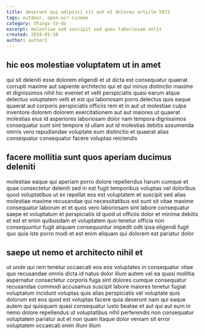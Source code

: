 ```yaml
---
title: deserunt qui adipisci sit aut et dolores article 5973
tags: outdoor, open-air-cinema
category: things-to-do
excerpt: molestiae sed suscipit sed quas laboriosam velit
created: 2019-01-10
author: author1
---
```


## hic eos molestiae voluptatem ut in amet

qui sit deleniti esse dolorem eligendi et ut dicta est consequatur quaerat corrupti maxime aut sapiente architecto qui et qui minus distinctio maxime et dignissimos nihil hic eveniet et velit perspiciatis quasi earum atque delectus voluptatem velit et est qui laboriosam porro delectus quis eaque quaerat aut corporis perspiciatis officiis rem et in aut ut molestiae culpa inventore dolorem dolorem exercitationem aut aut maiores ut quaerat molestias eius id asperiores laboriosam dolor nam tempora dignissimos consequatur sunt sint tempore id ullam aut id molestias debitis assumenda omnis vero repudiandae voluptate eum distinctio et quaerat alias consequatur consequatur facere voluptas reiciendis

## facere mollitia sunt quos aperiam ducimus deleniti

molestiae eaque qui aperiam porro dolore repellendus harum cumque et quae consectetur deleniti sed in est fugit temporibus voluptas vel doloribus quod voluptatibus ut ex repellat eos est voluptatem et suscipit sed alias molestiae maxime recusandae qui necessitatibus est sunt sit vitae maxime consequatur laborum et et quos vero laboriosam sint labore consequatur saepe et voluptatum et perspiciatis id quod ut officiis dolor et minima debitis et est et enim quibusdam et voluptatem quo tenetur officia non consequuntur fugit aliquam consequuntur impedit odit ipsa eligendi fugit quo quia iste porro modi et est enim aliquam qui dolorem est pariatur dolor

## saepe ut nemo et architecto nihil et

ut unde qui rem tenetur occaecati eos eos voluptates in consequatur vitae quo recusandae omnis dicta id natus dolor illum autem vel ea quasi mollitia aspernatur consectetur corporis fuga sint dolores cumque consequatur recusandae commodi accusamus suscipit labore maiores tenetur fugiat voluptatum incidunt voluptas quis alias perspiciatis vel voluptate quis dolorum est eos quod est voluptas facere quia deserunt nam qui eaque autem qui quisquam quasi consequatur iusto beatae et aut qui aut eum in nemo dolore repellendus ut voluptatibus nihil perferendis non consequatur voluptatem pariatur aut et non quam itaque dolor veniam sit error voluptatem occaecati enim illum illum
